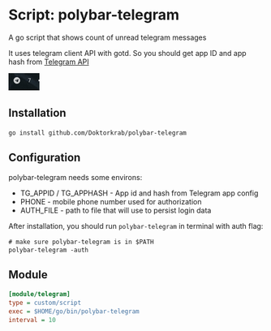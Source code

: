 # Script: polybar-telegram

A go script that shows count of unread telegram messages

It uses telegram client API with gotd. So you should get app ID and app hash
from [Telegram API](https://my.telegram.org/apps)

![polybar-telegram](screenshots/1.png)

## Installation

```shell
go install github.com/Doktorkrab/polybar-telegram
```

## Configuration

polybar-telegram needs some environs:

- TG_APPID / TG_APPHASH - App id and hash from Telegram app config
- PHONE - mobile phone number used for authorization
- AUTH_FILE - path to file that will use to persist login data

After installation, you should run `polybar-telegram` in terminal with auth flag:
```shell
# make sure polybar-telegram is in $PATH
polybar-telegram -auth
```

## Module
```ini
[module/telegram]
type = custom/script
exec = $HOME/go/bin/polybar-telegram
interval = 10 
```